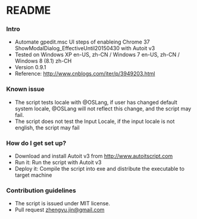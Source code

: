 # README #

### Intro ###

* Automate gpedit.msc UI steps of enableing Chrome 37 ShowModalDialog_EffectiveUntil20150430 with Autoit v3
* Tested on Windows XP en-US, zh-CN / Windows 7 en-US, zh-CN / Windows 8 (8.1) zh-CH
* Version 0.9.1
* Reference: http://www.cnblogs.com/iter/p/3949203.html

### Known issue ###
* The script tests locale with @OSLang, if user has changed default system locale, @OSLang will not reflect this change, and the script may fail.
* The script does not test the Input Locale, if the input locale is not english, the script may fail

### How do I get set up? ###

* Download and install Autoit v3 from http://www.autoitscript.com
* Run it: Run the script with Autoit v3
* Deploy it: Compile the script into exe and distribute the executable to target machine

### Contribution guidelines ###

* The script is issued under MIT license.
* Pull request [zhengyu.jin@gmail.com](mailto:zhengyu.jin@gmail.com)